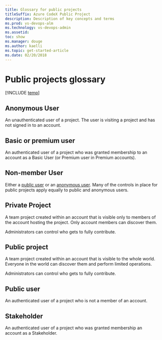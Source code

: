 ```yaml
---
title: Glossary for public projects
titleSuffix: Azure CodeX Public Project
description: Description of key concepts and terms 
ms.prod: vs-devops-alm
ms.technology: vs-devops-admin
ms.assetid: 
toc: show
ms.manager: douge
ms.author: kaelli
ms.topic: get-started-article
ms.date: 02/20/2018
---
```



# Public projects glossary

[!INCLUDE [temp](_shared/version-public-projects.md)] 

## Anonymous User	

An unauthenticated user of a project. The user is visiting a project and has not signed in to an account. 

## Basic or premium user	

An authenticated user of a project who was granted membership to an account as a Basic User (or Premium user in Premium accounts).

## Non-member User

Either a [public user](#public-user) or an [anonymous user](#anonymous-user).
Many of the controls in place for public projects apply equally to public and anonymous users.

<!---
##Org User	

An authenticated user of a project who is a member of an Azure CodeX account (AAD tenant) but not a member of the   account.

Signed in. Member or guest of the AAD tenant. 

-->



<!---
Org Project	Projects that are visible to everyone in the Organization (AAD tenant).
	Everyone in the Organization can discover them and perform limited operations.
	Admins control who gets to fully contribute.
-->

## Private Project	
A team project created within an account that is visible only to members of the account hosting the project. Only account members can discover them.

Administrators can control who gets to fully contribute.

## Public project	

A team project created within an account that is visible to the whole world. Everyone in the world can discover them and perform limited operations.

Administrators can control who gets to fully contribute.

## Public user	
An authenticated user of a project who is not a member of an account. 
<!---Signed in. Neither member nor guest of the AAD tenant. Not a member of the account.-->


## Stakeholder	

An authenticated user of a project who was granted membership an account as a Stakeholder.


